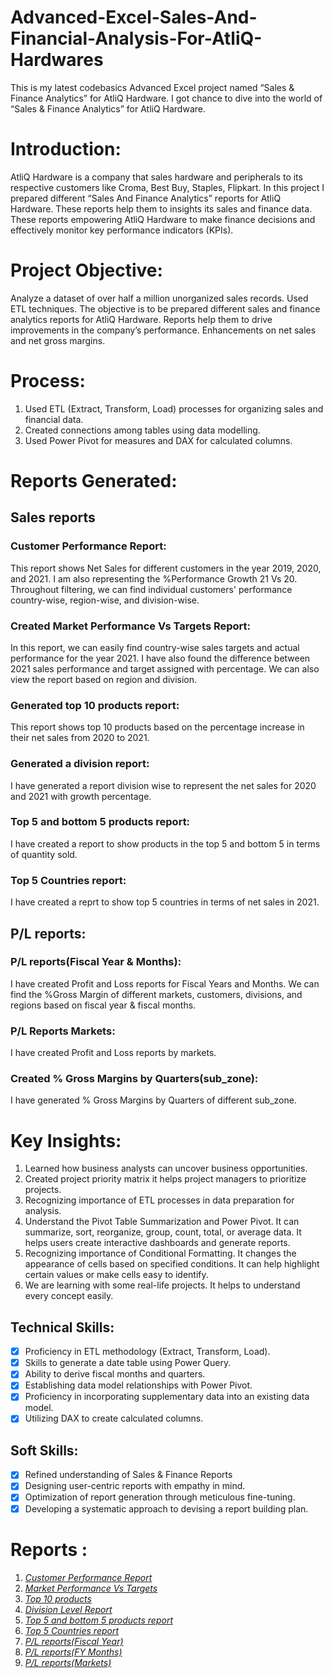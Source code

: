 # Advanced-Excel-Sales-And-Financial-Analysis-For-AtliQ-Hardwares
This is my latest codebasics Advanced Excel project named “Sales & Finance Analytics” for AtliQ Hardware. I got chance to dive into the world of “Sales & Finance Analytics” for AtliQ Hardware. 
# Introduction:
AtliQ Hardware is a company that sales hardware and peripherals to its respective customers like Croma, Best Buy, Staples, Flipkart. In this project I prepared different “Sales And Finance Analytics” reports for AtliQ Hardware. These reports help them to insights its sales and finance data. These reports empowering AtliQ Hardware to make finance decisions and effectively monitor key performance indicators (KPIs).
# Project Objective:
Analyze a dataset of over half a million unorganized sales records. Used ETL techniques. The objective is to be prepared different sales and finance analytics reports for AtliQ Hardware. Reports help them to drive improvements in the company’s performance. Enhancements on net sales and net gross margins.
# Process:
1.	Used ETL (Extract, Transform, Load) processes for organizing sales and financial data.
2.	Created connections among tables using data modelling.
3.	Used Power Pivot for measures and DAX for calculated columns.
   
# Reports Generated: 
## Sales reports
### Customer Performance Report:
This report shows Net Sales for different customers in the year 2019, 2020, and 2021. I am also representing the %Performance Growth 21 Vs 20. Throughout filtering, we can find individual customers' performance country-wise, region-wise, and division-wise.
### Created Market Performance Vs Targets Report:
In this report, we can easily find country-wise sales targets and actual performance for the year 2021. I have also found the difference between 2021 sales performance and target assigned with percentage. We can also view the report based on region and division.
### Generated top 10 products report:
This report shows top 10 products based on the percentage increase in their net sales from 2020 to 2021.
### Generated a division report: 
I have generated a report division wise to represent the net sales for 2020 and 2021 with growth percentage. 
### Top 5 and bottom 5 products report:
I have created a report to show products in the top 5 and bottom 5 in terms of quantity sold.
### Top 5 Countries report:
I have created a reprt to show top 5 countries in terms of net sales in 2021.
## P/L reports:
### P/L reports(Fiscal Year & Months):
I have created Profit and Loss reports for Fiscal Years and Months. We can find the %Gross Margin of different markets, customers, divisions, and regions based on fiscal year & fiscal months.
### P/L Reports Markets:
I have created Profit and Loss reports by markets.
### Created % Gross Margins by Quarters(sub_zone):
I have  generated % Gross Margins by Quarters of different sub_zone.
# Key Insights:
1.	Learned how business analysts can uncover business opportunities.
2.	Created project priority matrix it helps project managers to prioritize projects.
3.	Recognizing importance of ETL processes in data preparation for analysis.
4.	Understand the Pivot Table Summarization and Power Pivot. It can summarize, sort, reorganize, group, count, total, or average data. It helps users create interactive dashboards and generate reports.
5.	Recognizing importance of Conditional Formatting. It changes the appearance of cells based on specified conditions. It can help highlight certain values or make cells easy to identify.
6.	We are learning with some real-life projects. It helps to understand every concept easily.
   
## Technical Skills:
- [x]	Proficiency in ETL methodology (Extract, Transform, Load).
- [x]	Skills to generate a date table using Power Query.
- [x]	Ability to derive fiscal months and quarters.
- [x]	Establishing data model relationships with Power Pivot.
- [x]	Proficiency in incorporating supplementary data into an existing data model.
- [x]	Utilizing DAX to create calculated columns.

## Soft Skills:
- [x]	Refined understanding of Sales & Finance Reports
- [x]	Designing user-centric reports with empathy in mind.
- [x]	Optimization of report generation through meticulous fine-tuning.
- [x]	Developing a systematic approach to devising a report building plan.

# Reports : 
1. _[Customer Performance Report](https://github.com/souvikmazumdar/Advanced-Excel-Sales-And-Financial-Analysis-For-AtliQ-Hardwares/blob/main/Customer%20Performence%20Report.pdf)_ 
2. _[Market Performance Vs Targets](https://github.com/souvikmazumdar/Advanced-Excel-Sales-And-Financial-Analysis-For-AtliQ-Hardwares/blob/main/Market%20Performence%20vs%20Target.pdf)_ 
3. _[Top 10 products](https://github.com/souvikmazumdar/Advanced-Excel-Sales-And-Financial-Analysis-For-AtliQ-Hardwares/blob/main/Top%2010%20Products.pdf)_ 
4. _[Division Level Report](https://github.com/souvikmazumdar/Advanced-Excel-Sales-And-Financial-Analysis-For-AtliQ-Hardwares/blob/main/Division%20Level%20Report.pdf)_ 
5. _[Top 5 and bottom 5 products report](https://github.com/souvikmazumdar/Advanced-Excel-Sales-And-Financial-Analysis-For-AtliQ-Hardwares/blob/main/Top%20%26%20Bottom%205%20Products%20-%20Qty.pdf)_ 
6. _[Top 5 Countries report](https://github.com/souvikmazumdar/Advanced-Excel-Sales-And-Financial-Analysis-For-AtliQ-Hardwares/blob/main/Top%205%20Countries%20Sales%202021.pdf)_
7. _[P/L reports(Fiscal Year)](https://github.com/souvikmazumdar/Advanced-Excel-Sales-And-Financial-Analysis-For-AtliQ-Hardwares/blob/main/P%20%26%20L%20Statement%20by%20Fiscal%20Years.pdf)_
8. _[P/L reports(FY Months)](https://github.com/souvikmazumdar/Advanced-Excel-Sales-And-Financial-Analysis-For-AtliQ-Hardwares/blob/main/P%20%26%20L%20Statement%20by%20Months.pdf)_
9. _[P/L reports(Markets)](https://github.com/souvikmazumdar/Advanced-Excel-Sales-And-Financial-Analysis-For-AtliQ-Hardwares/blob/main/P%20%26%20L%20Statement%20by%20Markets.pdf)_

